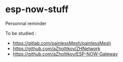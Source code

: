 # esp-now-stuff
Personnal reminder

To be studied : 
- https://gitlab.com/painlessMesh/painlessMesh
- https://github.com/aZholtikov/ZHNetwork
- https://github.com/aZholtikov/ESP-NOW-Gateway
